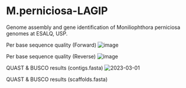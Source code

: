# M.perniciosa-LAGIP
Genome assembly and gene identification of Moniliophthora perniciosa genomes at ESALQ, USP. 

Per base sequence quality (Forward)
![image](https://user-images.githubusercontent.com/88630062/222264002-20a41876-ee5a-471a-b634-98c1947baad1.png)

Per base sequence quality (Reverse)
![image](https://user-images.githubusercontent.com/88630062/222264927-3dd6c09d-f97b-4501-a5f4-1056044c6d6f.png)

QUAST & BUSCO results (contigs.fasta)
![2023-03-01](https://user-images.githubusercontent.com/88630062/222269201-0e3ccebe-58d2-4dce-9fe5-dc7176497bb4.png)

QUAST & BUSCO results (scaffolds.fasta)
